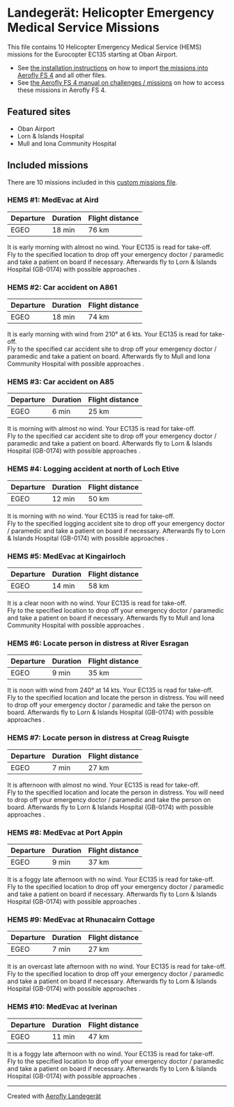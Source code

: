 # Landegerät: Helicopter Emergency Medical Service Missions

This file contains 10 Helicopter Emergency Medical Service (HEMS) missions for the Eurocopter EC135 starting at Oban Airport.

- See [the installation instructions](https://fboes.github.io/aerofly-missions/docs/generic-installation.html) on how to import [the missions into Aerofly FS 4](missions/custom_missions_user.tmc) and all other files.
- See [the Aerofly FS 4 manual on challenges / missions](https://www.aerofly.com/tutorials/missions/) on how to access these missions in Aerofly FS 4.

## Featured sites

- Oban Airport
- Lorn & Islands Hospital
- Mull and Iona Community Hospital

## Included missions

There are 10 missions included in this [custom missions file](missions/custom_missions_user.tmc).

### HEMS #1: MedEvac at Aird

| Departure | Duration | Flight distance |
| --------- | -------- | --------------- |
| EGEO      | 18 min   | 76 km           |

It is early morning with almost no wind. Your EC135 is read for take-off.  
Fly to the specified location to drop off your emergency doctor / paramedic and take a patient on board if necessary. Afterwards fly to Lorn & Islands Hospital (GB-0174) with possible approaches .

### HEMS #2: Car accident on A861

| Departure | Duration | Flight distance |
| --------- | -------- | --------------- |
| EGEO      | 18 min   | 74 km           |

It is early morning with wind from 210° at 6 kts. Your EC135 is read for take-off.  
Fly to the specified car accident site to drop off your emergency doctor / paramedic and take a patient on board. Afterwards fly to Mull and Iona Community Hospital with possible approaches .

### HEMS #3: Car accident on A85

| Departure | Duration | Flight distance |
| --------- | -------- | --------------- |
| EGEO      | 6 min    | 25 km           |

It is morning with almost no wind. Your EC135 is read for take-off.  
Fly to the specified car accident site to drop off your emergency doctor / paramedic and take a patient on board. Afterwards fly to Lorn & Islands Hospital (GB-0174) with possible approaches .

### HEMS #4: Logging accident at north of Loch Etive

| Departure | Duration | Flight distance |
| --------- | -------- | --------------- |
| EGEO      | 12 min   | 50 km           |

It is morning with no wind. Your EC135 is read for take-off.  
Fly to the specified logging accident site to drop off your emergency doctor / paramedic and take a patient on board if necessary. Afterwards fly to Lorn & Islands Hospital (GB-0174) with possible approaches .

### HEMS #5: MedEvac at Kingairloch

| Departure | Duration | Flight distance |
| --------- | -------- | --------------- |
| EGEO      | 14 min   | 58 km           |

It is a clear noon with no wind. Your EC135 is read for take-off.  
Fly to the specified location to drop off your emergency doctor / paramedic and take a patient on board if necessary. Afterwards fly to Mull and Iona Community Hospital with possible approaches .

### HEMS #6: Locate person in distress at River Esragan

| Departure | Duration | Flight distance |
| --------- | -------- | --------------- |
| EGEO      | 9 min    | 35 km           |

It is noon with wind from 240° at 14 kts. Your EC135 is read for take-off.  
Fly to the specified location and locate the person in distress. You will need to drop off your emergency doctor / paramedic and take the person on board. Afterwards fly to Lorn & Islands Hospital (GB-0174) with possible approaches .

### HEMS #7: Locate person in distress at Creag Ruisgte

| Departure | Duration | Flight distance |
| --------- | -------- | --------------- |
| EGEO      | 7 min    | 27 km           |

It is afternoon with almost no wind. Your EC135 is read for take-off.  
Fly to the specified location and locate the person in distress. You will need to drop off your emergency doctor / paramedic and take the person on board. Afterwards fly to Lorn & Islands Hospital (GB-0174) with possible approaches .

### HEMS #8: MedEvac at Port Appin

| Departure | Duration | Flight distance |
| --------- | -------- | --------------- |
| EGEO      | 9 min    | 37 km           |

It is a foggy late afternoon with no wind. Your EC135 is read for take-off.  
Fly to the specified location to drop off your emergency doctor / paramedic and take a patient on board if necessary. Afterwards fly to Lorn & Islands Hospital (GB-0174) with possible approaches .

### HEMS #9: MedEvac at Rhunacairn Cottage

| Departure | Duration | Flight distance |
| --------- | -------- | --------------- |
| EGEO      | 7 min    | 27 km           |

It is an overcast late afternoon with no wind. Your EC135 is read for take-off.  
Fly to the specified location to drop off your emergency doctor / paramedic and take a patient on board if necessary. Afterwards fly to Lorn & Islands Hospital (GB-0174) with possible approaches .

### HEMS #10: MedEvac at Iverinan

| Departure | Duration | Flight distance |
| --------- | -------- | --------------- |
| EGEO      | 11 min   | 47 km           |

It is a foggy late afternoon with no wind. Your EC135 is read for take-off.  
Fly to the specified location to drop off your emergency doctor / paramedic and take a patient on board if necessary. Afterwards fly to Lorn & Islands Hospital (GB-0174) with possible approaches .

---

Created with [Aerofly Landegerät](https://github.com/fboes/aerofly-patterns)
